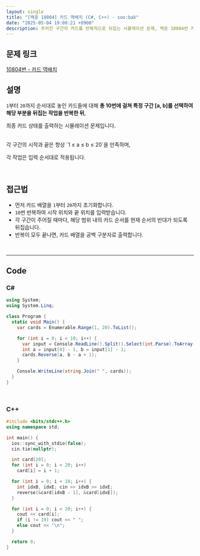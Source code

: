 ```yaml
---
layout: single
title: "[백준 10804] 카드 역배치 (C#, C++) - soo:bak"
date: "2025-05-04 19:08:21 +0900"
description: 주어진 구간의 카드를 반복적으로 뒤집는 시뮬레이션 문제, 백준 10804번 카드 역배치 문제의 C# 및 C++ 풀이 및 해설
---
```


## 문제 링크
[10804번 - 카드 역배치](https://www.acmicpc.net/problem/10804)

## 설명
`1`부터 `20`까지 순서대로 놓인 카드들에 대해 **총 10번에 걸쳐 특정 구간 [a, b]를 선택하여 해당 부분을 뒤집는 작업을 반복한 뒤**,

최종 카드 상태를 출력하는 시뮬레이션 문제입니다.

<br>
각 구간의 시작과 끝은 항상 `1 ≤ a ≤ b ≤ 20`을 만족하며,

각 작업은 입력 순서대로 적용됩니다.

<br>

## 접근법

- 먼저 카드 배열을 `1`부터 `20`까지 초기화합니다.
- `10`번 반복하여 시작 위치와 끝 위치를 입력받습니다.
- 각 구간이 주어질 때마다, 해당 범위 내의 카드 순서를 현재 순서의 반대가 되도록 뒤집습니다.
- 반복이 모두 끝나면, 카드 배열을 공백 구분자로 출력합니다.

<br>

---

## Code

### C#

```csharp
using System;
using System.Linq;

class Program {
  static void Main() {
    var cards = Enumerable.Range(1, 20).ToList();

    for (int i = 0; i < 10; i++) {
      var input = Console.ReadLine().Split().Select(int.Parse).ToArray();
      int a = input[0] - 1, b = input[1] - 1;
      cards.Reverse(a, b - a + 1);
    }

    Console.WriteLine(string.Join(" ", cards));
  }
}
```

<br>

### C++

```cpp
#include <bits/stdc++.h>
using namespace std;

int main() {
  ios::sync_with_stdio(false);
  cin.tie(nullptr);

  int card[20];
  for (int i = 0; i < 20; i++)
    card[i] = i + 1;

  for (int i = 0; i < 10; i++) {
    int idxB, idxE; cin >> idxB >> idxE;
    reverse(&card[idxB - 1], &card[idxE]);
  }

  for (int i = 0; i < 20; i++) {
    cout << card[i];
    if (i != 19) cout << " ";
    else cout << "\n";
  }

  return 0;
}
```

